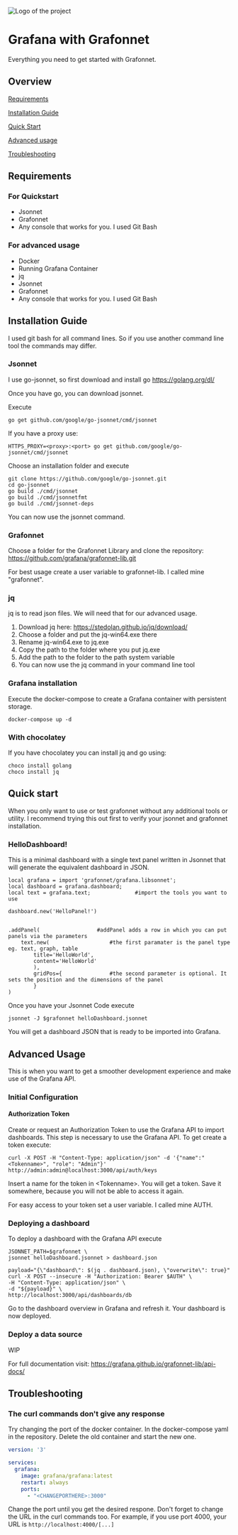 ![Logo of the project](https://cdn.freelogovectors.net/wp-content/uploads/2018/07/grafana-logo.png)

# Grafana with Grafonnet

Everything you need to get started with Grafonnet.

## Overview

[Requirements](#requirements)

[Installation Guide](#Installation-guide)

[Quick Start](#quick-start)

[Advanced usage](#advanced-usage)

[Troubleshooting](#troubleshooting)



## Requirements

### For Quickstart
- Jsonnet
- Grafonnet
- Any console that works for you. I used Git Bash

### For advanced usage
- Docker
- Running Grafana Container
- jq
- Jsonnet
- Grafonnet
- Any console that works for you. I used Git Bash

## Installation Guide

I used git bash for all command lines. So if you use another command line tool the commands may differ.

### Jsonnet
I use go-jsonnet, so first download and install go https://golang.org/dl/

Once you have go, you can download jsonnet.

Execute
```
go get github.com/google/go-jsonnet/cmd/jsonnet
```
If you have a proxy use:
```
HTTPS_PROXY=<proxy>:<port> go get github.com/google/go-jsonnet/cmd/jsonnet
```


Choose an installation folder and execute
```
git clone https://github.com/google/go-jsonnet.git
cd go-jsonnet
go build ./cmd/jsonnet
go build ./cmd/jsonnetfmt
go build ./cmd/jsonnet-deps
```
You can now use the jsonnet command.

### Grafonnet

Choose a folder for the Grafonnet Library and clone the repository: https://github.com/grafana/grafonnet-lib.git

For best usage create a user variable to grafonnet-lib. I called mine "grafonnet".

### jq

jq is to read json files. We will need that for our advanced usage.

1. Download jq here: https://stedolan.github.io/jq/download/
2. Choose a folder and put the jq-win64.exe there
3. Rename jq-win64.exe to jq.exe
4. Copy the path to the folder where you put jq.exe
5. Add the path to the folder to the path system variable
6. You can now use the jq command in your command line tool


### Grafana installation
Execute the docker-compose to create a Grafana container with persistent storage.
```shell
docker-compose up -d
```

### With chocolatey

If you have chocolatey you can install jq and go using:
```
choco install golang
choco install jq
```

## Quick start

When you only want to use or test grafonnet without any additional tools or utility.
I recommend trying this out first to verify your jsonnet and grafonnet installation.


### HelloDashboard!

This is a minimal dashboard with a single text panel written in Jsonnet that will generate the equivalent dashboard in JSON.

```jsonnet
local grafana = import 'grafonnet/grafana.libsonnet';
local dashboard = grafana.dashboard;
local text = grafana.text;	            #import the tools you want to use				

dashboard.new('HelloPanel!')


.addPanel(				    #addPanel adds a row in which you can put panels via the parameters						
    text.new(				    #the first paramater is the panel type eg. text, graph, table
        title='HelloWorld',
        content='HelloWorld'
        ),
        gridPos={			    #the second parameter is optional. It sets the position and the dimensions of the panel
		} 
)
 ```

Once you have your Jsonnet Code execute
```shell
jsonnet -J $grafonnet helloDashboard.jsonnet 
```
You will get a dashboard JSON that is ready to be imported into Grafana.

## Advanced Usage

This is when you want to get a smoother development experience and make use of the Grafana API. 

### Initial Configuration

#### Authorization Token

Create or request an Authorization Token to use the Grafana API to import dashboards.
This step is necessary to use the Grafana API.
To get create a token execute:
```shell
curl -X POST -H "Content-Type: application/json" -d '{"name":"<Tokenname>", "role": "Admin"}' http://admin:admin@localhost:3000/api/auth/keys
```
Insert a name for the token in \<Tokenname\>. You will get a token. Save it somewhere, because you will not be able to access it again.

For easy access to your token set a user variable. I called mine AUTH.

### Deploying a dashboard

To deploy a dashboard with the Grafana API execute

```shell
JSONNET_PATH=$grafonnet \
jsonnet helloDashboard.jsonnet > dashboard.json

payload="{\"dashboard\": $(jq . dashboard.json), \"overwrite\": true}"
curl -X POST --insecure -H "Authorization: Bearer $AUTH" \
-H "Content-Type: application/json" \
-d "${payload}" \
http://localhost:3000/api/dashboards/db
```
Go to the dashboard overview in Grafana and refresh it. Your dashboard is now deployed.

### Deploy a data source

WIP

For full documentation visit: https://grafana.github.io/grafonnet-lib/api-docs/

## Troubleshooting

### The curl commands don't give any response

Try changing the port of the docker container. In the docker-compose yaml in the repository. Delete the old container and start the new one.

```yaml
version: '3'

services:
  grafana:
    image: grafana/grafana:latest
    restart: always
    ports:
      - "<CHANGEPORTHERE>:3000"

```
Change the port until you get the desired respone. Don't forget to change the URL in the curl commands too.
For example, if you use port 4000, your URL is `http://localhost:4000/[...]`



